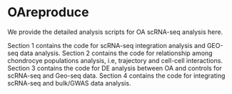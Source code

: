 # OAreproduce

We provide the detailed analysis scripts for OA scRNA-seq analysis here. 

Section 1 contains the code for scRNA-seq integration analysis and GEO-seq data analysis.
Section 2 contains the code for relationship among chondrocye populations analysis, i.e, trajectory and cell-cell interactions.
Section 3 contains the code for DE analysis between OA and controls for scRNA-seq and Geo-seq data.
Section 4 contains the code for integrating scRNA-seq and bulk/GWAS data analysis.
